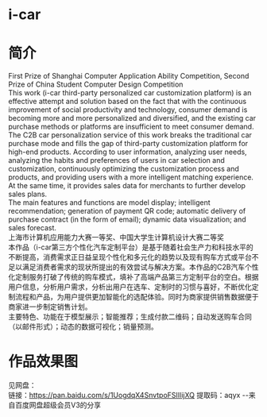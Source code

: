 # i-car
# 简介  
First Prize of Shanghai Computer Application Ability Competition, Second Prize of China Student Computer Design Competition  
  This work (i-car third-party personalized car customization platform) is an effective attempt and solution based on the fact that with the continuous improvement of social productivity and technology, consumer demand is becoming more and more personalized and diversified, and the existing car purchase methods or platforms are insufficient to meet consumer demand. The C2B car personalization service of this work breaks the traditional car purchase mode and fills the gap of third-party customization platform for high-end products. According to user information, analyzing user needs, analyzing the habits and preferences of users in car selection and customization, continuously optimizing the customization process and products, and providing users with a more intelligent matching experience. At the same time, it provides sales data for merchants to further develop sales plans.  
The main features and functions are model display; intelligent recommendation; generation of payment QR code; automatic delivery of purchase contract (in the form of email); dynamic data visualization; and sales forecast.  
上海市计算机应用能力大赛一等奖、中国大学生计算机设计大赛二等奖  
  本作品（i-car第三方个性化汽车定制平台）是基于随着社会生产力和科技水平的不断提高，消费需求正日益呈现个性化和多元化的趋势以及现有购车方式或平台不足以满足消费者需求的现状所提出的有效尝试与解决方案。本作品的C2B汽车个性化定制服务打破了传统的购车模式，填补了高端产品第三方定制平台的空白。根据用户信息，分析用户需求，分析出用户在选车、定制时的习惯与喜好，不断优化定制流程和产品，为用户提供更加智能化的选配体验。同时为商家提供销售数据便于商家进一步制定销售计划。  
主要特色、功能在于模型展示；智能推荐；生成付款二维码；自动发送购车合同（以邮件形式）；动态的数据可视化；销量预测。  
# 作品效果图  
见网盘：  
链接：https://pan.baidu.com/s/1UogdqX4SnvtpoFSIIlijXQ 
提取码：aqyx 
--来自百度网盘超级会员V3的分享

